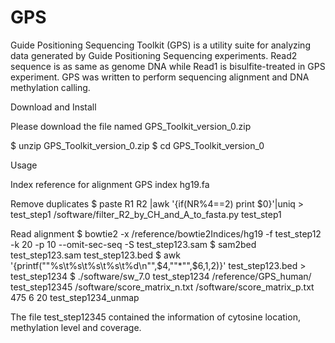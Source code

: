 # GPS

Guide Positioning Sequencing Toolkit (GPS) is a utility suite for analyzing data generated by Guide Positioning Sequencing experiments. Read2 sequence is as same as genome DNA while Read1 is bisulfite-treated in GPS experiment. GPS was written to perform sequencing alignment and DNA methylation calling.

Download and Install

Please download the file named GPS_Toolkit_version_0.zip

$ unzip GPS_Toolkit_version_0.zip
$ cd GPS_Toolkit_version_0


Usage

Index reference for alignment
GPS index hg19.fa

Remove duplicates
$ paste R1 R2 |awk '{if(NR%4==2) print $0}'|uniq > test_step1
/software/filter_R2_by_CH_and_A_to_fasta.py test_step1


Read alignment
$ bowtie2 -x /reference/bowtie2Indices/hg19 -f test_step12 -k 20 -p 10  --omit-sec-seq -S test_step123.sam
$ sam2bed test_step123.sam test_step123.bed
$ awk '{printf(""%s\t%s\t%s\t%s\t%d\n"",$4,""*"",$6,$1,$2)}' test_step123.bed  > test_step1234
$ ./software/sw_7.0 test_step1234 /reference/GPS_human/ test_step12345 /software/score_matrix_n.txt /software/score_matrix_p.txt 475 6 20 test_step1234_unmap

The file test_step12345 contained the information of cytosine location, methylation level and coverage.
